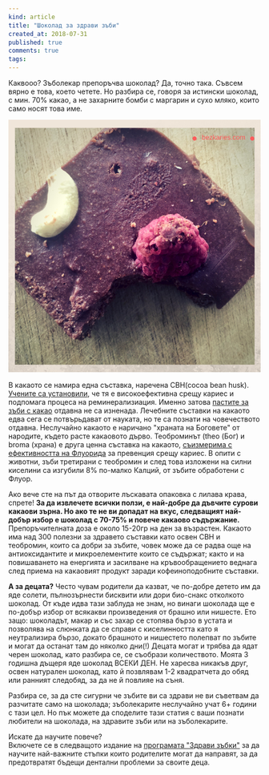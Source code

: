 ```yaml
---
kind: article
title: "Шоколад за здрави зъби"
created_at: 2018-07-31
published: true
comments: true
tags:
--- 
```

Каквооо? Зъболекар препоръчва шоколад? Да, точно така. Съвсем вярно е това, което четете. Но разбира се, говоря за истински шоколад, с мин. 70% какао, а не захарните бомби с маргарин и сухо мляко, които само носят това име.

![chocolate](/images/posts/chocolate.jpg)

<!-- more -->

В какаото се намира една съставка, наречена CBH(cocoa bean husk). [Учените са установили](http://news.bbc.co.uk/2/hi/health/892591.stm), че тя е високоефективна срещу кариес и подпомага процеса на реминерализиация. Именно затова [пастите за зъби с какао](https://amzn.to/2vd83Pu) отдавна не са изненада.
Лечебните съставки на какаото едва сега се потвърьдават от науката, но те са познати на човечеството отдавна. Неслучайно какаото е наричано "храната на Боговете" от народите, където расте какаовото дърво. Теоброминът (theo (Бог) и broma (храна) е друга ценна съставка на какаото, [съизмерима с ефективността на Флуорида](https://www.sciencenews.org/blog/food-thought/chocolate-constituent-bests-fluoride) за превенция срещу кариес. В опити с животни, зъби третирани с теобромин и след това изложени на силни киселини са изгубили 8% по-малко Калций, от зъбите обработени с Флуор.

Ако вече сте на път да отворите лъскавата опаковка с лилава крава, спрете! **За да извлечете всички ползи, е най-добре да дъвчите сурови какаови зърна. Но ако те не ви допадат на вкус, следващият най-добър избор е шоколад с 70-75% и повече какаово съдържание.** Препоръчителната доза е около 15-20гр на ден за възрастен. Какаото има над 300 полезни за здравето съставки като освен CBH и теобромин, които са добри за зъбите, човек може да се радва още на антиоксидантите и микроелементите които се съдържат; както и на повишаването на енергията и засилване на кръвообращението веднага след приема на какаовият продукт заради кофеиноподобните съставки.

**А за децата?**
Често чувам родители да казват, че по-добре детето им да яде солети, пълнозърнести бисквити или дори био-снакс отколкото шоколад. От къде идва тази заблуда не знам, но винаги шоколада ще е по-добър избор от всякакви произведения от брашно или нишесте. Ето защо: шоколадът, макар и със захар се стопява бързо в устата и позволява на слюнката да се справи с киселинността като я неутрализира бързо, докато брашното и нишестето полепват по зъбите и могат да останат там до няколко дни(!) Децата могат и трябва да ядат черен шоколад, като разбира се, се съобрази количеството. Моята 3 годишна дъщеря яде шоколад ВСЕКИ ДЕН. Не харесва никакъв друг, освен натурален шоколад, като й позвлявам 1-2 квадратчета до обяд или ранният следобяд, за да не й повлияе на съня. 

Разбира се, за да сте сигурни че зъбите ви са здрави не ви съветвам да разчитате само на шоколада; зъболекарите неслучайно учат 6+ години с тази цел. Но пък можете да споделите тази статия с ваши познати любители на шоколада, на здравите зъби или на зъболекарите.

Искате да научите повече?<br />
Включете се в следващото издание на [програмата "Здрави зъбки"](https://programa.bezkaries.com) за да научите най-важните стъпки които родителите могат да направят, за да предотвратят бъдещи дентални проблеми за своите деца.